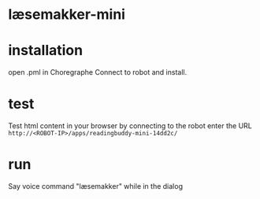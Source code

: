 # læsemakker-mini

# installation
open .pml in Choregraphe
Connect to robot and install.

# test
Test html content in your browser by connecting to the robot enter the URL
```http://<ROBOT-IP>/apps/readingbuddy-mini-14dd2c/```


# run
Say voice command "læsemakker" while in the dialog 
